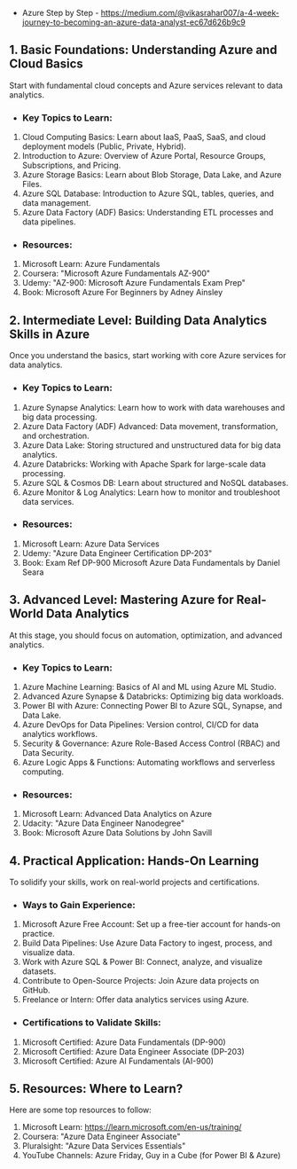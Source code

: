 - Azure Step by Step - https://medium.com/@vikasrahar007/a-4-week-journey-to-becoming-an-azure-data-analyst-ec67d626b9c9

## 1. Basic Foundations: Understanding Azure and Cloud Basics
Start with fundamental cloud concepts and Azure services relevant to data analytics.

- ### Key Topics to Learn:
1. Cloud Computing Basics: Learn about IaaS, PaaS, SaaS, and cloud deployment models (Public, Private, Hybrid).
2. Introduction to Azure: Overview of Azure Portal, Resource Groups, Subscriptions, and Pricing.
3. Azure Storage Basics: Learn about Blob Storage, Data Lake, and Azure Files.
4. Azure SQL Database: Introduction to Azure SQL, tables, queries, and data management.
5. Azure Data Factory (ADF) Basics: Understanding ETL processes and data pipelines.

- ### Resources:
1. Microsoft Learn: Azure Fundamentals
2. Coursera: "Microsoft Azure Fundamentals AZ-900"
3. Udemy: "AZ-900: Microsoft Azure Fundamentals Exam Prep"
4. Book: Microsoft Azure For Beginners by Adney Ainsley
   
## 2. Intermediate Level: Building Data Analytics Skills in Azure
Once you understand the basics, start working with core Azure services for data analytics.

- ### Key Topics to Learn:
1. Azure Synapse Analytics: Learn how to work with data warehouses and big data processing.
2. Azure Data Factory (ADF) Advanced: Data movement, transformation, and orchestration.
3. Azure Data Lake: Storing structured and unstructured data for big data analytics.
4. Azure Databricks: Working with Apache Spark for large-scale data processing.
5. Azure SQL & Cosmos DB: Learn about structured and NoSQL databases.
6. Azure Monitor & Log Analytics: Learn how to monitor and troubleshoot data services.

- ### Resources:
1. Microsoft Learn: Azure Data Services
2. Udemy: "Azure Data Engineer Certification DP-203"
3. Book: Exam Ref DP-900 Microsoft Azure Data Fundamentals by Daniel Seara
   
## 3. Advanced Level: Mastering Azure for Real-World Data Analytics
At this stage, you should focus on automation, optimization, and advanced analytics.

- ### Key Topics to Learn:
1. Azure Machine Learning: Basics of AI and ML using Azure ML Studio.
2. Advanced Azure Synapse & Databricks: Optimizing big data workloads.
3. Power BI with Azure: Connecting Power BI to Azure SQL, Synapse, and Data Lake.
4. Azure DevOps for Data Pipelines: Version control, CI/CD for data analytics workflows.
5. Security & Governance: Azure Role-Based Access Control (RBAC) and Data Security.
6. Azure Logic Apps & Functions: Automating workflows and serverless computing.

- ### Resources:
1. Microsoft Learn: Advanced Data Analytics on Azure
2. Udacity: "Azure Data Engineer Nanodegree"
3. Book: Microsoft Azure Data Solutions by John Savill

## 4. Practical Application: Hands-On Learning
To solidify your skills, work on real-world projects and certifications.

- ### Ways to Gain Experience:
1. Microsoft Azure Free Account: Set up a free-tier account for hands-on practice.
2. Build Data Pipelines: Use Azure Data Factory to ingest, process, and visualize data.
3. Work with Azure SQL & Power BI: Connect, analyze, and visualize datasets.
4. Contribute to Open-Source Projects: Join Azure data projects on GitHub.
5. Freelance or Intern: Offer data analytics services using Azure.

- ### Certifications to Validate Skills:
1. Microsoft Certified: Azure Data Fundamentals (DP-900)
2. Microsoft Certified: Azure Data Engineer Associate (DP-203)
3. Microsoft Certified: Azure AI Fundamentals (AI-900)

## 5. Resources: Where to Learn?
Here are some top resources to follow:

1. Microsoft Learn: https://learn.microsoft.com/en-us/training/
2. Coursera: "Azure Data Engineer Associate"
3. Pluralsight: "Azure Data Services Essentials"
4. YouTube Channels: Azure Friday, Guy in a Cube (for Power BI & Azure)

